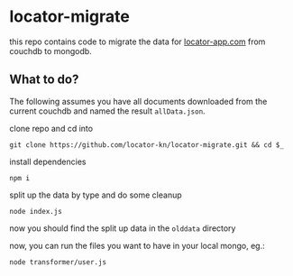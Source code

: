 # locator-migrate

this repo contains code to migrate the data for [locator-app.com](https://locator-app.com) from couchdb to mongodb.

## What to do?

The following assumes you have all documents downloaded from the current couchdb and named the result `allData.json`.

clone repo and cd into
```
git clone https://github.com/locator-kn/locator-migrate.git && cd $_
```

install dependencies
```
npm i
```

split up the data by type and do some cleanup

```
node index.js
```

now you should find the split up data in the `olddata` directory

now, you can run the files you want to have in your local mongo, eg.:
```
node transformer/user.js
```